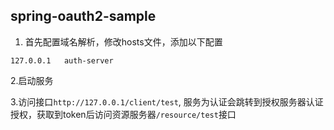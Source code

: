 ## spring-oauth2-sample
1. 首先配置域名解析，修改hosts文件，添加以下配置
```
127.0.0.1   auth-server
```

2.启动服务

3.访问接口`http://127.0.0.1/client/test`, 服务为认证会跳转到授权服务器认证授权，获取到token后访问资源服务器`/resource/test`接口